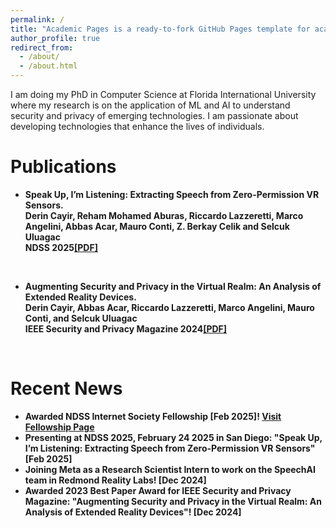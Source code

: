 ```yaml
---
permalink: /
title: "Academic Pages is a ready-to-fork GitHub Pages template for academic personal websites"
author_profile: true
redirect_from: 
  - /about/
  - /about.html
---
```

I am doing my PhD in Computer Science at Florida International University where my research is on the application of ML and AI to understand security and privacy of emerging technologies. I am passionate about developing technologies that enhance the lives of individuals. 

Publications
============

- <b>Speak Up, I’m Listening: Extracting Speech from Zero-Permission VR Sensors.</b>  <br/>
<b>Derin Cayir<b>, Reham Mohamed Aburas, Riccardo Lazzeretti, Marco Angelini, Abbas Acar, Mauro Conti, Z. Berkay Celik and Selcuk Uluagac  <br/>
NDSS 2025<a href="https://derincayir.github.io/files/2025-164-paper.pdf">[PDF]</a> 
<br/>

- <b>Augmenting Security and Privacy in the Virtual Realm: An Analysis of Extended Reality Devices.</b>  <br/>
 <b>Derin Cayir<b>, Abbas Acar, Riccardo Lazzeretti, Marco Angelini, Mauro Conti, and Selcuk Uluagac  <br/>
IEEE Security and Privacy Magazine 2024<a href="https://derincayir.github.io/files/SPM_Augmenting.pdf">[PDF]</a>
<br/>

Recent News
===========

<ul>
  <li>Awarded NDSS Internet Society Fellowship [Feb 2025]! <a href="https://www.internetsociety.org/fellowships/ndss-symposium/2025-fellows/">Visit Fellowship Page</a></li>
  <li>Presenting at NDSS 2025, February 24 2025 in San Diego: "Speak Up, I’m Listening: Extracting Speech from Zero-Permission VR Sensors" [Feb 2025]</li>
  <li>Joining Meta as a Research Scientist Intern to work on the SpeechAI team in Redmond Reality Labs! [Dec 2024]</li>
  <li>Awarded 2023 Best Paper Award for IEEE Security and Privacy Magazine: "Augmenting Security and Privacy in the Virtual Realm: An Analysis of Extended Reality Devices"! [Dec 2024]</li>
</ul>